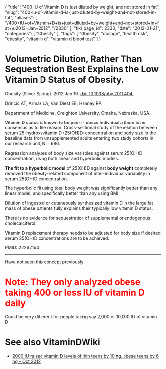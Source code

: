 {
    "title": "400 IU of Vitamin D is just diluted by weight, and not stored in fat",
    "slug": "400-iu-of-vitamin-d-is-just-diluted-by-weight-and-not-stored-in-fat",
    "aliases": [
        "/400+IU+of+Vitamin+D+is+just+diluted+by+weight+and+not+stored+in+fat+\u2013+Jan+2012",
        "/2330"
    ],
    "tiki_page_id": 2330,
    "date": "2012-01-21",
    "categories": [
        "Obesity"
    ],
    "tags": [
        "Obesity",
        "dosage",
        "health risk",
        "obesity",
        "vitamin d",
        "vitamin d blood test"
    ]
}


# Volumetric Dilution, Rather Than Sequestration Best Explains the Low Vitamin D Status of Obesity.

Obesity (Silver Spring). 2012 Jan 19. [doi: 10.1038/oby.2011.404.](https://doi.org/10.1038/oby.2011.404.)

Drincic AT, Armas LA, Van Diest EE, Heaney RP.

Department of Medicine, Creighton University, Omaha, Nebraska, USA.

Vitamin D status is known to be poor in obese individuals; there is no consensus as to the reason. Cross-sectional study of the relation between serum 25-hydroxyvitamin D (25(OH)D) concentration and body size in the baseline data from unsupplemented adults entering two study cohorts in our research unit, N = 686. 

Regression analyses of body size variables against serum 25(OH)D concentration, using both linear and hyperbolic models. 

 **The fit to a hyperbolic model**  of 25(OH)D against  **body weight**  completely removed the obesity-related component of inter-individual variability in serum 25(OH)D concentration. 

The hyperbolic fit using total body weight was significantly better than any linear model, and specifically better than any using BMI. 

Dilution of ingested or cutaneously synthesized vitamin D in the large fat mass of obese patients fully explains their typically low vitamin D status. 

There is no evidence for sequestration of supplemental or endogenous cholecalciferol. 

Vitamin D replacement therapy needs to be adjusted for body size if desired serum 25(OH)D concentrations are to be achieved.

PMID:     22262154

- - - - - - - - - - 

Have not seen this concept previously

#  **<span style="color:#F00;">Note: They only analyzed obese taking 400 or less IU of vitamin D daily</span>** 

Could be very different for people taking say 2,000 or 10,000 IU of vitamin D

# See also VitaminDWiki

* [2000 IU raised vitamin D levels of thin teens by 10 ng, obese teens by 6 ng – Oct 2012](/posts/2000-iu-raised-vitamin-d-levels-of-thin-teens-by-10-ng-obese-teens-by-6-ng)